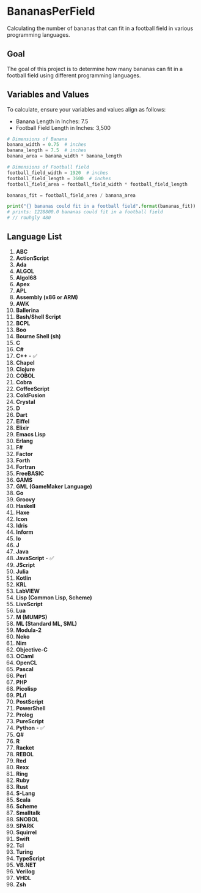 # BananasPerField

Calculating the number of bananas that can fit in a football field in various programming languages.

## Goal
The goal of this project is to determine how many bananas can fit in a football field using different programming languages.

## Variables and Values
To calculate, ensure your variables and values align as follows:

- Banana Length in Inches: 7.5
- Football Field Length in Inches: 3,500

```python
# Dimensions of Banana
banana_width = 0.75  # inches
banana_length = 7.5  # inches
banana_area = banana_width * banana_length

# Dimensions of Football field
football_field_width = 1920  # inches
football_field_length = 3600  # inches
football_field_area = football_field_width * football_field_length

bananas_fit = football_field_area / banana_area

print("{} bananas could fit in a football field".format(bananas_fit))
# prints: 1228800.0 bananas could fit in a football field
# // rouhgly 480
```
## Language List

1. **ABC**
2. **ActionScript**
3. **Ada**
4. **ALGOL**
5. **Algol68**
6. **Apex**
7. **APL**
8. **Assembly (x86 or ARM)**
9. **AWK**
10. **Ballerina**
11. **Bash/Shell Script**
12. **BCPL**
13. **Boo**
14. **Bourne Shell (sh)**
15. **C**
16. **C#**
17. **C++** - ✅
18. **Chapel**
19. **Clojure**
20. **COBOL**
21. **Cobra**
22. **CoffeeScript**
23. **ColdFusion**
24. **Crystal**
25. **D**
26. **Dart**
27. **Eiffel**
28. **Elixir**
29. **Emacs Lisp**
30. **Erlang**
31. **F#**
32. **Factor**
33. **Forth**
34. **Fortran**
35. **FreeBASIC**
36. **GAMS**
37. **GML (GameMaker Language)**
38. **Go**
39. **Groovy**
40. **Haskell**
41. **Haxe**
42. **Icon**
43. **Idris**
44. **Inform**
45. **Io**
46. **J**
47. **Java**
48. **JavaScript** - ✅
49. **JScript**
50. **Julia**
51. **Kotlin**
52. **KRL**
53. **LabVIEW**
54. **Lisp (Common Lisp, Scheme)**
55. **LiveScript**
56. **Lua**
57. **M (MUMPS)**
58. **ML (Standard ML, SML)**
59. **Modula-2**
60. **Neko**
61. **Nim**
62. **Objective-C**
63. **OCaml**
64. **OpenCL**
65. **Pascal**
66. **Perl**
67. **PHP**
68. **Picolisp**
69. **PL/I**
70. **PostScript**
71. **PowerShell**
72. **Prolog**
73. **PureScript**
74. **Python** - ✅
75. **Q#**
76. **R**
77. **Racket**
78. **REBOL**
79. **Red**
80. **Rexx**
81. **Ring**
82. **Ruby**
83. **Rust**
84. **S-Lang**
85. **Scala**
86. **Scheme**
87. **Smalltalk**
88. **SNOBOL**
89. **SPARK**
90. **Squirrel**
91. **Swift**
92. **Tcl**
93. **Turing**
94. **TypeScript**
95. **VB.NET**
96. **Verilog**
97. **VHDL**
98. **Zsh**

